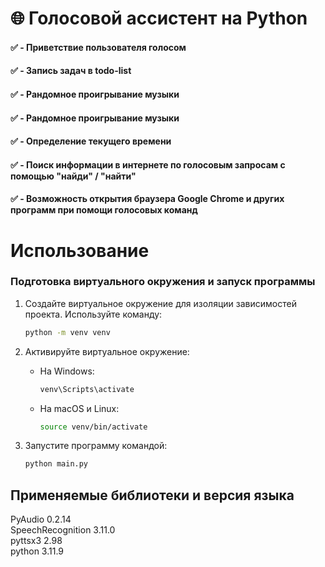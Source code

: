 # 🌐 Голосовой ассистент на Python
#### ✅ - Приветствие пользователя голосом
#### ✅ - Запись задач в todo-list
#### ✅ - Рандомное проигрывание музыки
#### ✅ - Рандомное проигрывание музыки
#### ✅ - Определение текущего  времени
#### ✅ - Поиск информации в интернете по голосовым запросам с помощью "найди" / "найти"  
#### ✅ - Возможность открытия браузера Google Chrome и других программ при помощи голосовых команд
# Использование
### Подготовка виртуального окружения и запуск программы

1. Создайте виртуальное окружение для изоляции зависимостей проекта. 
   Используйте команду:
   ```bash
   python -m venv venv
   ```

2. Активируйте виртуальное окружение:
   - На Windows:
     ```bash
     venv\Scripts\activate
     ```
   - На macOS и Linux:
     ```bash
     source venv/bin/activate
     ```
3. Запустите программу командой:
   ```bash
   python main.py
   ```
## Применяемые библиотеки и версия языка <br />
PyAudio 0.2.14 <br />
SpeechRecognition 3.11.0 <br />
pyttsx3 2.98 <br />
python 3.11.9 <br />
